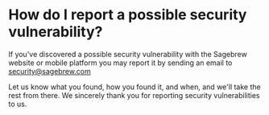 # How do I report a possible security vulnerability? #
If you've discovered a possible security vulnerability with the Sagebrew 
website or mobile platform you may report it by sending an email to 
[security@sagebrew.com][1]

Let us know what you found, how you found it, and when, and we'll take the 
rest from there. We sincerely thank you for reporting security vulnerabilities 
to us. 

[1]: mailto:security@sagebrew.com